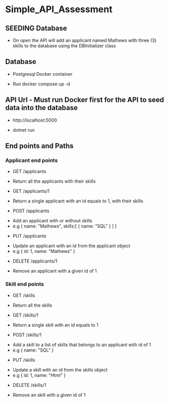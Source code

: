 # Simple_API_Assessment

## SEEDING Database

- On open the API will add an applicant named Mathews with three (3) skills to the database using the DBInitializer class

## Database

- Postgresql Docker container
* Run docker compose up -d

## API Url - Must run Docker first for the API to seed data into the database

- http://localhost:5000
* dotnet run

## End points and Paths

### Applicant end points

- GET /applicants
* Return all the applicants with their skills

- GET /applicants/1
* Return a single applicant with an id equals to 1, with their skills

- POST /applicants
* Add an applicant with or without skills
* e.g {
  name: "Mathews",
  skills:[
  {
  name: "SQL"
  }
  ]
  }

- PUT /applicants
* Update an applicant with an id from the applicant object
* e.g {
  id: 1,
  name: "Mathews"
  }

- DELETE /applicants/1
* Remove an applicant with a given id of 1

### Skill end points

- GET /skills
* Return all the skills

- GET /skills/1
* Return a single skill with an id equals to 1

- POST /skills/1
* Add a skill to a list of skills that belongs to an applicant with id of 1
* e.g
  {
  name: "SQL"
  }

- PUT /skills
* Update a skill with an id from the skills object
* e.g {
  id: 1,
  name: "Html"
  }

- DELETE /skills/1
* Remove an skill with a given id of 1
